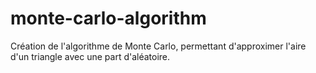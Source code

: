 # monte-carlo-algorithm
Création de l'algorithme de Monte Carlo, permettant d'approximer l'aire d'un triangle avec une part d'aléatoire.
